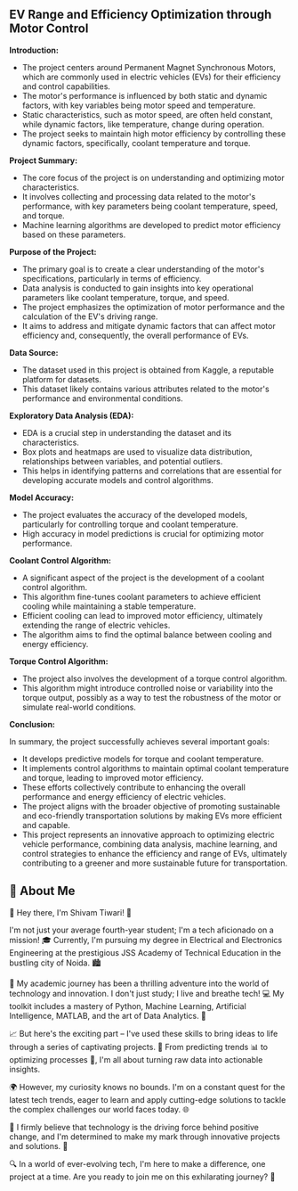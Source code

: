 
## EV Range and Efficiency Optimization through Motor Control

**Introduction:**

* The project centers around Permanent Magnet Synchronous Motors, which are commonly used in electric vehicles (EVs) for their efficiency and control capabilities.
* The motor's performance is influenced by both static and dynamic factors, with key variables being motor speed and temperature.
* Static characteristics, such as motor speed, are often held constant, while dynamic factors, like temperature, change during operation.
* The project seeks to maintain high motor efficiency by controlling these dynamic factors, specifically, coolant temperature and torque.
  
**Project Summary:**

* The core focus of the project is on understanding and optimizing motor characteristics.
* It involves collecting and processing data related to the motor's performance, with key parameters being coolant temperature, speed, and torque.
* Machine learning algorithms are developed to predict motor efficiency based on these parameters.
  
**Purpose of the Project:**

* The primary goal is to create a clear understanding of the motor's specifications, particularly in terms of efficiency.
* Data analysis is conducted to gain insights into key operational parameters like coolant temperature, torque, and speed.
* The project emphasizes the optimization of motor performance and the calculation of the EV's driving range.
* It aims to address and mitigate dynamic factors that can affect motor efficiency and, consequently, the overall performance of EVs.
  
**Data Source:**

* The dataset used in this project is obtained from Kaggle, a reputable platform for datasets.
* This dataset likely contains various attributes related to the motor's performance and environmental conditions.
  
**Exploratory Data Analysis (EDA):**

* EDA is a crucial step in understanding the dataset and its characteristics.
* Box plots and heatmaps are used to visualize data distribution, relationships between variables, and potential outliers.
* This helps in identifying patterns and correlations that are essential for developing accurate models and control algorithms.
  
**Model Accuracy:**

* The project evaluates the accuracy of the developed models, particularly for controlling torque and coolant temperature.
* High accuracy in model predictions is crucial for optimizing motor performance.
  
**Coolant Control Algorithm:**

* A significant aspect of the project is the development of a coolant control algorithm.
* This algorithm fine-tunes coolant parameters to achieve efficient cooling while maintaining a stable temperature.
* Efficient cooling can lead to improved motor efficiency, ultimately extending the range of electric vehicles.
* The algorithm aims to find the optimal balance between cooling and energy efficiency.
  
**Torque Control Algorithm:**

* The project also involves the development of a torque control algorithm.
* This algorithm might introduce controlled noise or variability into the torque output, possibly as a way to test the robustness of the motor or simulate real-world conditions.
  
**Conclusion:**

In summary, the project successfully achieves several important goals:
* It develops predictive models for torque and coolant temperature.
* It implements control algorithms to maintain optimal coolant temperature and torque, leading to improved motor efficiency.
* These efforts collectively contribute to enhancing the overall performance and energy efficiency of electric vehicles.
* The project aligns with the broader objective of promoting sustainable and eco-friendly transportation solutions by making EVs more efficient and capable.
* This project represents an innovative approach to optimizing electric vehicle performance, combining data analysis, machine learning, and control strategies to enhance the efficiency and range of EVs, ultimately contributing to a greener and more sustainable future for transportation.


## 🚀 About Me

👋 Hey there, I'm Shivam Tiwari! 🚀

I'm not just your average fourth-year student; I'm a tech aficionado on a mission! 🎓 Currently, I'm pursuing my degree in Electrical and Electronics Engineering at the prestigious JSS Academy of Technical Education in the bustling city of Noida. 🏙️

🧠 My academic journey has been a thrilling adventure into the world of technology and innovation. I don't just study; I live and breathe tech! 💻 My toolkit includes a mastery of Python, Machine Learning, Artificial Intelligence, MATLAB, and the art of Data Analytics. 🤖

📈 But here's the exciting part – I've used these skills to bring ideas to life through a series of captivating projects. 🌟 From predicting trends 📊 to optimizing processes 🔄, I'm all about turning raw data into actionable insights.

🌍 However, my curiosity knows no bounds. I'm on a constant quest for the latest tech trends, eager to learn and apply cutting-edge solutions to tackle the complex challenges our world faces today. 🌐

🌟 I firmly believe that technology is the driving force behind positive change, and I'm determined to make my mark through innovative projects and solutions. 🚀

🔍 In a world of ever-evolving tech, I'm here to make a difference, one project at a time. Are you ready to join me on this exhilarating journey? 🌠
